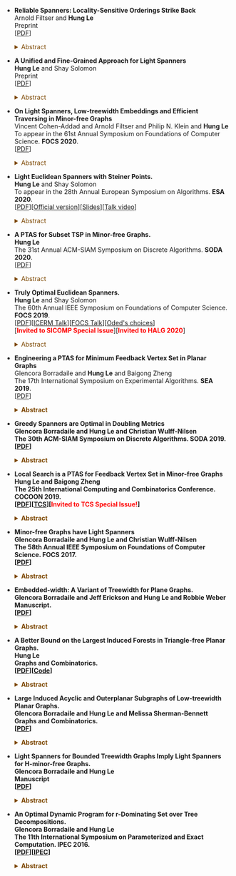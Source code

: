 - **Reliable Spanners: Locality-Sensitive Orderings Strike Back**
  <br>
  Arnold Filtser and **Hung Le**
  <br>
  Preprint
  <br>[[PDF](https://arxiv.org/pdf/2101.07428.pdf)]<br>
  <details><summary style="color:#7C4700">Abstract</summary>
  <font color = "7C4700">
  A highly desirable property of networks is robustness to failures. Consider a metric space $(X,d_X)$, a graph $H$ over $X$ is a $\vartheta$-reliable $t$-spanner if, for every set of failed vertices $B\subset X$, there is a superset $B^+\supseteq B$ such that the induced subgraph $H[X\setminus B]$ preserves all the distances between points in $X\setminus B^+$ up to a stretch factor $t$, while the expected size of $B^+$ is as most $(1+\vartheta)|B|$. Such a spanner could withstand a catastrophe: failure of even 90% of the network. Buchin, Har-Peled, and Ol{á}h [2019,2020], constructed very sparse reliable spanners with stretch $1+\epsilon$ for Euclidean space using locality-sensitive orderings. Har-Peled and Ol{á}h [2020] constructed reliable spanners for various non-Euclidean metric spaces using sparse covers. However, this second approach has an inherent dependency on the aspect ratio (a.k.a. spread) and gives sub-optimal stretch and sparsity parameters. 
  
  Our contribution is twofold: 
  <ul> <li>We construct a locality-sensitive ordering for doubling metrics with a small number of orderings. As a corollary, we obtain reliable spanners for doubling metrics matching the sparsity parameters of known reliable spanners for Euclidean space.</li>
  <li>We introduce new types of locality-sensitive orderings suitable for non-Euclidean metrics and construct such orderings for various metric families. We then construct reliable spanners from the newly introduced locality-sensitive orderings via reliable $2$-hop spanners for paths. The number of edges in our spanner has no dependency on the spread.</li>
  </ul>
  </font>
  </details>
  
- **A Unified and Fine-Grained Approach for Light Spanners**
  <br>
**Hung Le** and Shay Solomon
  <br>
  Preprint
  <br>[[PDF](https://arxiv.org/pdf/2008.10582.pdf)]<br>
  <details><summary style="color:#7C4700">Abstract</summary>
  <font color = "7C4700">
  Seminal works on light spanners from recent years provide near-optimal tradeoffs between the stretch and lightness of spanners in general graphs, minor-free graphs and doubling metrics.   In FOCS'19 the authors provided a <i>``truly optimal''</i> tradeoff (i.e., including the $\epsilon$-dependency, where $\epsilon$ appears in both the stretch and lightness) for Euclidean low-dimensional spaces. Some of these papers employ inherently different techniques than others (e.g., the technique of Chechik and Wulff-Nilsen [SODA20] requires large stretch while others are naturally suitable to stretch $1+\epsilon$). Moreover, the runtime of these constructions is rather high.<br>
  
  In this work we present a unified and fine-grained approach for light spanners.
  Besides the obvious theoretical importance of unification, we demonstrate the power of our approach in obtaining (1) stronger lightness bounds, and (2) faster construction times. Our results include:
  <ul><li> $K_r$-minor-free graphs:
  <ul> <li> <i>A <b> truly optimal</b> spanner.</i> We provide a  $(1+\epsilon)$-spanner with lightness $\tilde{O}_{r,\epsilon}( \frac{r}{\epsilon} + \frac{1}{\epsilon^2})$, where $\tilde{O}_{r,\epsilon}$ suppresses $\mathsf{polylog}$ factors of $1/\epsilon$ and $r$, improving the lightness bound $\tilde{O}_{r,\epsilon}( \frac{r}{\epsilon^3})$ of Borradaile, Le and Wulff-Nilsen [FOCS17]. We complement our upper bound with a highly nontrivial lower bound construction, for which any $(1+\epsilon)$-spanner must have lightness $\Omega(\frac{r}{\epsilon} + \frac{1}{\epsilon^2})$.</li>
  <li><i>A <b> fast </b> construction.</i> Increasing the lightness bound by an additive term of $O(\frac{1}{\epsilon^4})$ allows us to achieve a runtime of $\tilde{O}_r(n r \alpha(nr, n))$, where $\alpha(.,.)$ is the inverse Ackermann function. The previous state-of-the-art runtime is  $O(n^2 r)$.</li>
  </ul>
  </li>
  <li>General graphs:
  <ul><li> <i>A <b>truly optimal</b> spanner--- almost</i>. We provide a $(2k-1)(1+\epsilon)$-spanner (for any $k \geq 2, \epsilon < 1$) with lightness $O(\frac{g(n,k)}{\epsilon})$, where $g(n,k)$ is the minimum sparsity of $n$-vertex graphs with girth $2k+1$. (Recall that $g(n,k) = O(n^{1/k})$  and Erdos' girth conjecture is that $g(n,k) = \Theta(n^{1/k})$.)  The previous state-of-the-art lightness by Chechik and Wulff-Nilsen [SODA20] is $O(n^{1/k}\epsilon^{-(3+\frac{1}{k})})$.</li>
  <li><i> A <b>fast</b> construction.</i> A $(2k-1)(1+\epsilon)$-spanner with lightness $O_{\epsilon}(n^{1/k})$ can be constructed in $O_{\epsilon}(m \alpha(m,n))$ time; the lightness bound is optimal up to the $\epsilon$-dependency and assuming Erdos' girth conjecture. In particular, when $m = \Omega(n \log^* n)$, the runtime is <i>linear</i> in $m$. The previous state-of-the-art runtime of such a spanner is super-quadratic in $n$.</li>
  </ul>
  </li>
  <li>Low dimensional Euclidean spaces: For any point set in $\mathbb{R}^d$ and constant $d\geq 3$, we construct a Euclidean $(1+\epsilon)$-spanner with lightness $\tilde{O}_{\epsilon}(\epsilon^{-(d+1)/2})$  using \emph{Steiner points}. Our result implies that Steiner points help in reducing the lightness of Euclidean $(1+\epsilon)$-spanners almost quadratically. Previously, this fact was only known for point sets with small spread [LS,ESA20].</li>
  <li>High dimensional Euclidean and normed spaces:
  We provide a construction of spanners that improves the previous state-of-the-art lightness and size.</li>
  </ul>
  </font>
  </details>


- **On Light Spanners, Low-treewidth Embeddings and Efficient Traversing in Minor-free Graphs**
  <br>
Vincent Cohen-Addad and  Arnold Filtser and Philip N. Klein and **Hung Le**
  <br>
  To appear in the 61st Annual Symposium on Foundations of Computer Science. **FOCS 2020**.
  <br>[[PDF](https://arxiv.org/abs/2009.05039)]<br>
  <details><summary style="color:#7C4700">Abstract</summary>
  <font color = "7C4700">Understanding the structure of minor-free metrics, namely shortest path metrics obtained
      over a weighted graph excluding a fixed minor, has been an important research direction
      since the fundamental work of Robertson and Seymour. A fundamental idea that helps both to understand the structural properties of these metrics     and lead to strong algorithmic results is to construct a ``small-complexity''      graph that approximately preserves distances between pairs of points of the metric. We show the two following structural results for minor-free metrics:<br>
      <ul><li>Construction of a <i>light</i> subset spanner. Given a  subset of vertices called terminals, and $\epsilon$,  in polynomial time we construct a subgraph that
      preserves all pairwise distances between terminals up to a multiplicative $1+\epsilon$ factor, of total weight at most $O_{\epsilon}(1)$ times the weight of the minimal Steiner tree spanning the terminals.</li>
      <li>Construction of a stochastic metric embedding into low treewidth graphs with expected additive distortion $\epsilon D$. Namely, given a minor free graph $G=(V,E,w)$ of diameter $D$, and parameter $\epsilon$, we construct a distribution $\mathcal{D}$ over dominating metric embeddings into  treewidth-$O_{\epsilon}(\log n)$ graphs such that $\forall u,v\in V$, $\mathbb{E}_{f\sim\mathcal{D}}[d_H(f(u),f(v))]\le d_G(u,v)+\epsilon D$.</li>
      </ul>
    One of our important technical contributions is a novel framework that allows us to reduce <i>both problems</i> to problems on simpler graphs of <i>bounded diameter</i> that we solve using a new decomposition. Our results have the following algorithmic consequences: (1) the first efficient approximation scheme for subset TSP in minor-free metrics; (2) the first approximation scheme for vehicle routing with bounded capacity in minor-free metrics; (3) the first efficient approximation scheme for vehicle routing with bounded capacity on bounded genus metrics.
      En route to the latter result, we design the first FPT approximation scheme for vehicle routing with  bounded capacity on bounded treewidth graphs (parameterized by the treewidth). </font>
  </details>

- **Light Euclidean Spanners with Steiner Points.**
  <br>
  **Hung Le** and Shay Solomon
  <br>
  To appear in the 28th Annual European Symposium on Algorithms. **ESA 2020**.
  <br>[[PDF](https://arxiv.org/pdf/2007.11636.pdf)][[Official version](https://drops.dagstuhl.de/opus/frontdoor.php?source_opus=12933)][[Slides](http://hunglvosu.github.io/files/ESA20-talk.pdf)][[Talk video](https://www.youtube.com/watch?v=mg-GFukfhUQ)]<br>
  <details><summary style="color:#7C4700">Abstract</summary>
  <font color = "#7C4700">The FOCS'19 paper of Le and Solomon, culminating a long line of research on Euclidean spanners, proves that the lightness  (normalized weight) of the greedy $(1+\epsilon)$-spanner in $\mathbb{R}^d$ is   $\tilde{O}(\epsilon^{-d})$ for any $d = O(1)$ and any $\epsilon = \Omega(n^{-\frac{1}{d-1}})$  (where $\tilde{O}$ hides polylogarithmic factors of $\frac{1}{\epsilon}$),  and also shows the existence of point sets in $\mathbb{R}^d$ for which any $(1+\epsilon)$-spanner must have lightness $\Omega(\epsilon^{-d})$. Given this tight bound on the lightness, a natural arising question is whether a better lightness bound can be achieved using <i>Steiner points</i>.<br><br>

  Our first result is a construction of Steiner spanners  in $\mathbb{R}^2$ with lightness $O(\epsilon^{-1} \log \Delta)$, where $\Delta$ is the spread of the point set. In the regime 
  of $\Delta \ll 2^{1/\epsilon}$, this provides an improvement over the lightness bound of Le and Solomon [FOCS 2019]; 
  this regime of parameters is of practical interest, as point sets arising in real-life applications 
  (e.g., for various random distributions) have polynomially bounded spread, while in spanner applications $\epsilon$ often controls the precision, and it sometimes needs to be much smaller than $O(1/\log n)$. Moreover, for spread polynomially bounded in $1/\epsilon$, this upper bound 
  provides a quadratic improvement over the non-Steiner bound of Le and Solomon [FOCS 2019], We then demonstrate that such a light spanner can be constructed in $O_{\epsilon}(n)$ time for polynomially bounded spread, where $O_{\epsilon}$ hides a factor of $\mathrm{poly}(\frac{1}{\epsilon})$. Finally, we extend the construction to higher dimensions, proving a lightness upper bound of $\tilde{O}(\epsilon^{-(d+1)/2} + \epsilon^{-2}\log \Delta)$ for any $3\leq d = O(1)$ and any $\epsilon = \Omega(n^{-\frac{1}{d-1}})$.</font>
  </details>
  
- **A PTAS for Subset TSP in Minor-free Graphs.**
  <br>
  **Hung Le**
  <br>
   The 31st Annual ACM-SIAM Symposium on Discrete Algorithms. **SODA 2020**.
  <br>[[PDF](https://arxiv.org/pdf/1804.01588.pdf)]<br>
  <details><summary style="color:#7C4700"> Abstract</summary>
  <font color = "#7C4700">We give the first polynomial time approximation scheme (PTAS) for the subset Traveling Salesperson Problem (TSP) in minor-free graphs.  This resolves a long standing open problem in a long line of work on designing PTASes for TSP in minor-closed families initiated by Grigni, Koutsoupias, and  Papadimitriou [FOCS'95]. The main technical ingredient in our PTAS is a  construction of a nearly light subset $(1+\epsilon)$-spanner for any given edge-weighted minor-free graph. This construction is based on a necessary and sufficient condition given by <i>sparse spanner oracles</i>: light subset spanners exist if and only if sparse spanner oracles exist. This relationship allows us to obtain two new results:
    <ul> <li>A $(1+\epsilon)$-spanner with lightness $O(\epsilon^{-d+2})$ for any doubling metric of constant dimension $d$. This improves the earlier lightness bound $\epsilon^{-O(d)}$ obtained by Borradaile, Le and Wulff-Nilsen [SODA`19].</li>
    <li>A $(1+\epsilon)$-spanner with sublinear lightness for any metric of constant correlation dimension. Previously, no spanner with non-trivial lightness was known.</li>
    </ul></font>
  </details>
  

- **Truly Optimal Euclidean Spanners.**
    <br>**Hung Le** and Shay Solomon
    <br> The 60th Annual IEEE Symposium on Foundations of Computer Science. **FOCS 2019**.
    <br>[[PDF](https://arxiv.org/pdf/1904.12042.pdf)][[ICERM Talk](https://icerm.brown.edu/video_archive/?play=1909)][[FOCS Talk](https://www.youtube.com/watch?v=W1_ORIqZGFE&list=PL3DbynX8gwfLXOsziSLaVmiLKKjedlvks&index=73)][[Oded's choices](http://www.wisdom.weizmann.ac.il/~oded/MC/281.html)]<br>[<font color = "red"><b>Invited to SICOMP Special Issue</b></font>][<font color = "red"><b>Invited to HALG 2020</b></font>]
    <details><summary style="color:#7C4700">Abstract</summary>
    <font color = "#7C4700">Euclidean spanners are important geometric structures, having found numerous applications over the years. Cornerstone results in this area from the late 80s and early 90s state that for any $d$-dimensional $n$-point Euclidean space, there exists a $(1+\epsilon)$-spanner with $ O(n\epsilon^{-d+1})$ edges and lightness (normalized weight) $O(\epsilon^{-2d})$. Surprisingly, the fundamental question of whether or not these dependencies on $\epsilon$ and $d$ for small $d$ can be improved  has remained elusive, even for $d = 2$.
    This question naturally arises in any application of Euclidean spanners where precision is a necessity (thus $\epsilon$ is tiny). In the most extreme case $\epsilon$ is inverse polynomial in $n$, and then one could potentially improve the size and lightness bounds by factors that are polynomial in $n$. <br><br>

    The state-of-the-art bounds $O(n\epsilon^{-d+1})$  and $O(\epsilon^{-2d})$ on the size and lightness of spanners are realized by the <i> greedy</i> spanner.
    In 2016, Filtser and Solomon [PODC 16] proved that, in low dimensional spaces, the greedy spanner is ``near-optimal''; informally, their result states that the greedy spanner for dimension $d$ is just as sparse and light as any other spanner <i>but for dimension larger by a constant factor</i>. Hence the question of whether the greedy spanner is truly optimal remained open to date.<br><br>

    The contribution of this paper is two-fold.
    <ul>
    <li> We resolve these longstanding questions by nailing down the exact dependencies on $\epsilon$ and $d$ and showing that the greedy spanner is truly optimal.
    Specifically, for any $d= O(1), \epsilon = \Omega({n}^{-\frac{1}{d-1}})$:
    <ul>
    <li> We show that any $(1+\epsilon)$-spanner must have $\Omega(n\epsilon^{-d+1})$ edges,  implying that the greedy (and other) spanners achieve the optimal size. </li>
    <li> We show that any $(1+\epsilon)$-spanner must have lightness $\Omega(\epsilon^{-d})$,
    and then improve the upper bound on the lightness of the greedy spanner from $O(\epsilon^{-2d})$   to $O(\epsilon^{-d}\log \frac{1}{\epsilon})$.</li>
    </ul></li>
    <li> We then complement our negative result for the size of spanners with a  rather counterintuitive positive result: Steiner points lead to a quadratic improvement in the size of spanners! Our bound for the size of Steiner spanners is tight as well (up to lower-order terms). </li>
    </ul></font>
    </details>

- **Engineering a PTAS for Minimum Feedback Vertex Set in Planar Graphs**
  <br>
  Glencora Borradaile and **Hung Le** and Baigong Zheng
  <br>The 17th International Symposium on Experimental Algorithms. **SEA 2019**.
  <br>[[PDF](https://link.springer.com/chapter/10.1007/978-3-030-34029-2_7)]<b>
  <details><summary style="color:#7C4700">Abstract</summary>
  <font color = "#7C4700"> We investigate the practicality of approximation schemes for optimization problems in planar graphs based on balanced separators.  The first polynomial-time approximation schemes (PTASes) for problems in planar graphs were based on balanced separators, wherein graphs are recursively decomposed into small enough pieces in which optimal solutions can be found by brute force or other methods.  However, this technique was supplanted by the more modern and (theoretically) more efficient approach of decomposing a planar graph into graphs of bounded treewidth, in which optimal solutions are found by dynamic programming.  While the latter approach has been tested experimentally, the former approach has not.<br><br>

   To test the separator-based method, we examine the minimum feedback vertex set (FVS) problem in planar graphs.  We propose a new, simple $O(n \log n)$-time approximation scheme for FVS using balanced separators and a {\em linear kernel}.  The linear kernel reduces the size of the graph to be linear in the size of the optimal solution.  In doing so, we correct a reduction rule in Bonamy and Kowalik's linear kernel for FVS.  We implemented this PTAS and evaluated its performance on large synthetic and real-world planar graphs.  Unlike earlier planar PTAS engineering results, our implementation guarantees the theoretical error bounds on all tested graphs.</font>
  </details>


- **Greedy Spanners are Optimal in Doubling Metrics**
   <br> Glencora Borradaile and **Hung Le** and Christian Wulff-Nilsen
  <br> The 30th ACM-SIAM Symposium on Discrete Algorithms. **SODA 2019**.
  <br>[[PDF](https://arxiv.org/pdf/1712.05007.pdf)]<br>
  <details><summary style="color:#7C4700">Abstract</summary>
  <font color = "#7C4700">We show that the greedy spanner algorithm constructs a $(1+\epsilon)$-spanner of weight $\epsilon^{-O(d)}w(\mathrm{MST})$ for a point set in metrics of doubling dimension $d$, resolving an open problem posed by Gottlieb [FOCS 15]. Our result generalizes the result by Narasimhan and Smid who showed that a point set in $d$-dimension Euclidean space has a $(1+\epsilon)$-spanner of weight at most $\epsilon^{-O(d)}w(\mathrm{MST})$. Our proof only uses  the packing property of doubling metrics and greatly simplifies the proof of the same result in Euclidean space. </font>
  </details>

- **Local Search is a PTAS for Feedback Vertex Set in Minor-free Graphs**
  <br>**Hung Le** and Baigong Zheng
  <br> The 25th International Computing and Combinatorics Conference. **COCOON 2019**.
  <br>[[PDF](https://arxiv.org/pdf/1804.06428.pdf)][[TCS](https://www.sciencedirect.com/science/article/pii/S0304397520302747)][<font color = "red"><b>Invited to TCS Special Issue!</b></font>]
   <details><summary style="color:#7C4700">Abstract</summary>
   <font color = "#7C4700">We show that an extremely simple local search gives a PTAS for the Feedback Vertex Set (FVS) problem in minor-free graphs. It keeps exchanging a constant number of vertices to improve the current solution until a local optimum is reached. The previous PTAS by Fomin, Lokshtanov, Raman and Saurabh, despite theoretical efficiency, is much more complicated in the sense that it combines many advanced algorithmic tools  such as contraction decomposition framework by Demaine and Hajiaghayi, Courcelle's theorem and the Robertson and Seymour decomposition. <br><br>

     Our main technical contribution is to show that the local optimum only differs the global optimum by a $(1+\epsilon)$ factor. We do so by introducing Steiner points, those who are not in the local and optimal solutions,  to the standard analysis of local search. We believe that our technique is of independent interest. </font>
    </details>


- **Minor-free Graphs have Light Spanners**
  <br> Glencora Borradaile and **Hung Le** and Christian Wulff-Nilsen
  <br> The 58th Annual IEEE Symposium on Foundations of Computer Science. **FOCS 2017**.
  <br> [[PDF](https://arxiv.org/pdf/1711.00821.pdf)]<br>
  <details><summary style="color:#7C4700">Abstract</summary>
  <font color = "#7C4700">We show that every $H$-minor-free graph has a light (1+ε)-spanner, resolving an open problem of Grigni and Sissokho and proving a conjecture of Grigni and Hung. Our lightness bound is:
   $$O(\frac{|V(H)\sqrt{\log |V(H)|}|}{\epsilon^3}\log\frac{1}{\epsilon})$$
   That is, it has a practical dependency on the size of the minor H. Our result also implies that the polynomial time approximation scheme (PTAS) for the Travelling Salesperson Problem (TSP) in H-minor-free graphs by Demaine, Hajiaghayi and Kawarabayashi is an efficient PTAS whose running time is $2^{\mathrm{poly}(\frac{1}{\epsilon})}n^{O(1)}$ Our techniques significantly deviate from existing lines of research on spanners for H-minor-free graphs, but build upon the work of Chechik and Wulff-Nilsen for spanners of general graphs.</font>
  </details>


- **Embedded-width: A Variant of Treewidth for Plane Graphs.**
  <br> Glencora Borradaile and Jeff Erickson and **Hung Le** and Robbie Weber
  <br> Manuscript.
  <br>[[PDF](https://arxiv.org/pdf/1703.07532.pdf)]<br>
  <details><summary style="color:#7C4700">Abstract</summary>
  <font color = "#7C4700">We define a special case of tree decompositions for planar graphs that respect a given embedding of the graph. We study the analogous width of the resulting decomposition we call the <i>embedded-width</i> of a plane graph. We show both upper bounds and lower bounds for the embedded-width of a graph in terms of its treewidth and describe a fixed parameter tractable algorithm to calculate the embedded-width of a plane graph. To do so, we give novel bounds on the size of matchings in planar graphs.</font>
  </details>


- **A Better Bound on the Largest Induced Forests in Triangle-free Planar Graphs.**
  <br> **Hung Le**
  <br> Graphs and Combinatorics.
  <br>[[PDF](https://arxiv.org/pdf/1611.04546.pdf)][[Code](http://web.engr.oregonstate.edu/~lehu/res/lp_final.lp)]<br>
  <details><summary style="color:#7C4700">Abstract</summary>
  <font color = "#7C4700">It is well-known that there exists a triangle-free planar graph of $n$ vertices such that the largest induced forest has order at most $\frac{5n}{8}$. Salavatipour proved that there is a forest of order at least $\frac{5n}{9.41}$ in any triangle-free planar graph of $n$ vertices.  Dross, Montassier and Pinlou improved Salavatipour's bound to $\frac{5n}{9.17}$. In this work, we further improve the bound to  $\frac{5n}{9}$. Our technique is inspired by the recent ideas from Lukot'ka, Mazak and Zhu.</font>
  </details>


- **Large Induced Acyclic and Outerplanar Subgraphs of Low-treewidth Planar Graphs.**
  <br> Glencora Borradaile and **Hung Le** and Melissa Sherman-Bennett
  <br> Graphs and Combinatorics.
  <br>[[PDF](https://arxiv.org/pdf/1711.00212.pdf)]<br>
  <details><summary style="color:#7C4700">Abstract</summary>
  <font color = "#7C4700">Albertson and Berman conjectured that every planar graph has an induced forest on half of its vertices. The best known lower bound, due to Borodin, is that every planar graph has an induced forest on two fifths of its vertices. In a related result, Chartran and Kronk, proved that the vertices of every planar graph can be partitioned into three sets, each of which induce a forest.<br><br>
  
   We show tighter results for $2$-outerplanar graphs. We show that every $2$-outerplanar graph has an induced forest on at least half the vertices by showing that its vertices can be partitioned into two sets, each of which induces a forest. We also show that every $2$-outerplanar graph has an induced outerplanar graph on at least two-thirds of its vertices.</font>
  </details>


- **Light Spanners for Bounded Treewidth Graphs Imply Light Spanners for H-minor-free Graphs.**
  <br> Glencora Borradaile and **Hung Le**
  <br> Manuscript
  <br>[[PDF](https://arxiv.org/pdf/1703.10633.pdf)]<br>
  <details><summary style="color:#7C4700">Abstract</summary>
  <font color = "#7C4700">Grigni and Hung conjectured that $H$-minor-free graphs have $(1 + \epsilon)$-spanners that are light, that is, of weight $g(|H|,\epsilon)$ times the weight of the minimum spanning tree for some function $g$. This conjecture implies the efficient polynomial-time approximation scheme (PTAS) of the traveling salesperson problem in $H$-minor free graphs; that is, a PTAS whose running time is of the form $2^{f(\epsilon)}n^{O(1)}$ for some function f. The state of the art PTAS for TSP in H-minor-free- graphs has running time $n^{\mathrm{poly}(1/\epsilon)}$. We take a further step toward proving this conjecture by showing that if the bounded treewidth graphs have light greedy spanners, then the conjecture is true. We also prove that the greedy spanner of a bounded pathwidth graph is light and discuss the possibility of extending our proof to bounded treewidth graphs.</font>
  </details>


- **An Optimal Dynamic Program for r-Dominating Set over Tree Decompositions.**
  <br> Glencora Borradaile and **Hung Le**
  <br> The 11th International Symposium on Parameterized and Exact Computation. **IPEC 2016**.
  <br>[[PDF](https://arxiv.org/pdf/1502.00716.pdf)][[IPEC](http://drops.dagstuhl.de/opus/volltexte/2017/6919/pdf/LIPIcs-IPEC-2016-8.pdf)]<br>
  <details><summary style="color:#7C4700">Abstract</summary>
  <font color = "#7C4700">There has been recent progress in showing that the exponential dependence on treewidth in dynamic programming algorithms for solving NP-hard problems are optimal under the Strong Exponential Time Hypothesis (SETH). We extend this work to $r$-domination problems. In $r$-dominating set, one wished to find a minimum subset S of vertices such that every vertex of $G$ is within $r$ hops of some vertex in $S$. In connected $r$-dominating set, one additionally requires that the set induces a connected subgraph of $G$. We give a $O((2r + 1)^{\mathrm{tw}}n)$ time algorithm for $r$-dominating set and a $O((2r + 2)^{\mathrm{tw}}n^{O(1)})$ time algorithm for connected $r$-dominating set in $n$-vertex graphs of treewidth $\mathrm{tw}$. We show that the running time dependence on $r$ and $\mathrm{tw}$ is the best possible under SETH. This adds to earlier observations that a "+1" in the denominator is required for connectivity constraints.</font>
  </details>

